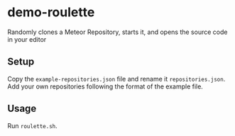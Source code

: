 # demo-roulette
Randomly clones a Meteor Repository, starts it, and opens the source code in your editor

## Setup

Copy the `example-repositories.json` file and rename it `repositories.json`.  Add your own repositories following the format of the example file.

## Usage

Run `roulette.sh`.  
